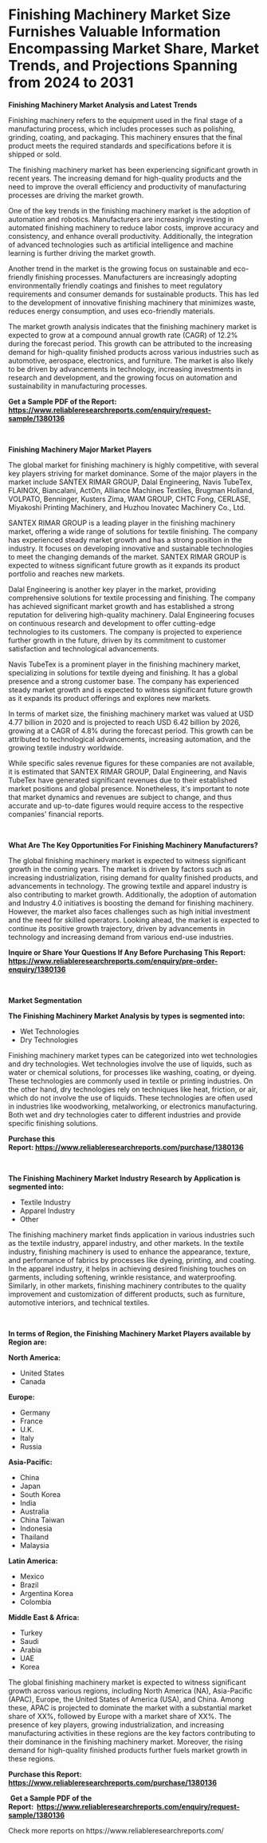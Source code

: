 <p><h1>Finishing Machinery Market Size Furnishes Valuable Information Encompassing Market Share, Market Trends, and Projections Spanning from 2024 to 2031</h1></p><p><strong>Finishing Machinery Market Analysis and Latest Trends</strong></p>
<p><p>Finishing machinery refers to the equipment used in the final stage of a manufacturing process, which includes processes such as polishing, grinding, coating, and packaging. This machinery ensures that the final product meets the required standards and specifications before it is shipped or sold.</p><p>The finishing machinery market has been experiencing significant growth in recent years. The increasing demand for high-quality products and the need to improve the overall efficiency and productivity of manufacturing processes are driving the market growth.</p><p>One of the key trends in the finishing machinery market is the adoption of automation and robotics. Manufacturers are increasingly investing in automated finishing machinery to reduce labor costs, improve accuracy and consistency, and enhance overall productivity. Additionally, the integration of advanced technologies such as artificial intelligence and machine learning is further driving the market growth.</p><p>Another trend in the market is the growing focus on sustainable and eco-friendly finishing processes. Manufacturers are increasingly adopting environmentally friendly coatings and finishes to meet regulatory requirements and consumer demands for sustainable products. This has led to the development of innovative finishing machinery that minimizes waste, reduces energy consumption, and uses eco-friendly materials.</p><p>The market growth analysis indicates that the finishing machinery market is expected to grow at a compound annual growth rate (CAGR) of 12.2% during the forecast period. This growth can be attributed to the increasing demand for high-quality finished products across various industries such as automotive, aerospace, electronics, and furniture. The market is also likely to be driven by advancements in technology, increasing investments in research and development, and the growing focus on automation and sustainability in manufacturing processes.</p></p>
<p><strong>Get a Sample PDF of the Report:&nbsp; <a href="https://www.reliableresearchreports.com/enquiry/request-sample/1380136">https://www.reliableresearchreports.com/enquiry/request-sample/1380136</a></strong></p>
<p>&nbsp;</p>
<p><strong>Finishing Machinery Major Market Players</strong></p>
<p><p>The global market for finishing machinery is highly competitive, with several key players striving for market dominance. Some of the major players in the market include SANTEX RIMAR GROUP, Dalal Engineering, Navis TubeTex, FLAINOX, Biancalani, ActOn, Alliance Machines Textiles, Brugman Holland, VOLPATO, Benninger, Kusters Zima, WAM GROUP, CHTC Fong, CERLASE, Miyakoshi Printing Machinery, and Huzhou Inovatec Machinery Co., Ltd.</p><p>SANTEX RIMAR GROUP is a leading player in the finishing machinery market, offering a wide range of solutions for textile finishing. The company has experienced steady market growth and has a strong position in the industry. It focuses on developing innovative and sustainable technologies to meet the changing demands of the market. SANTEX RIMAR GROUP is expected to witness significant future growth as it expands its product portfolio and reaches new markets.</p><p>Dalal Engineering is another key player in the market, providing comprehensive solutions for textile processing and finishing. The company has achieved significant market growth and has established a strong reputation for delivering high-quality machinery. Dalal Engineering focuses on continuous research and development to offer cutting-edge technologies to its customers. The company is projected to experience further growth in the future, driven by its commitment to customer satisfaction and technological advancements.</p><p>Navis TubeTex is a prominent player in the finishing machinery market, specializing in solutions for textile dyeing and finishing. It has a global presence and a strong customer base. The company has experienced steady market growth and is expected to witness significant future growth as it expands its product offerings and explores new markets.</p><p>In terms of market size, the finishing machinery market was valued at USD 4.77 billion in 2020 and is projected to reach USD 6.42 billion by 2026, growing at a CAGR of 4.8% during the forecast period. This growth can be attributed to technological advancements, increasing automation, and the growing textile industry worldwide.</p><p>While specific sales revenue figures for these companies are not available, it is estimated that SANTEX RIMAR GROUP, Dalal Engineering, and Navis TubeTex have generated significant revenues due to their established market positions and global presence. Nonetheless, it's important to note that market dynamics and revenues are subject to change, and thus accurate and up-to-date figures would require access to the respective companies' financial reports.</p></p>
<p>&nbsp;</p>
<p><strong>What Are The Key Opportunities For Finishing Machinery Manufacturers?</strong></p>
<p><p>The global finishing machinery market is expected to witness significant growth in the coming years. The market is driven by factors such as increasing industrialization, rising demand for quality finished products, and advancements in technology. The growing textile and apparel industry is also contributing to market growth. Additionally, the adoption of automation and Industry 4.0 initiatives is boosting the demand for finishing machinery. However, the market also faces challenges such as high initial investment and the need for skilled operators. Looking ahead, the market is expected to continue its positive growth trajectory, driven by advancements in technology and increasing demand from various end-use industries.</p></p>
<p><strong>Inquire or Share Your Questions If Any Before Purchasing This Report: <a href="https://www.reliableresearchreports.com/enquiry/pre-order-enquiry/1380136">https://www.reliableresearchreports.com/enquiry/pre-order-enquiry/1380136</a></strong></p>
<p>&nbsp;</p>
<p><strong>Market Segmentation</strong></p>
<p><strong>The Finishing Machinery Market Analysis by types is segmented into:</strong></p>
<p><ul><li>Wet Technologies</li><li>Dry Technologies</li></ul></p>
<p><p>Finishing machinery market types can be categorized into wet technologies and dry technologies. Wet technologies involve the use of liquids, such as water or chemical solutions, for processes like washing, coating, or dyeing. These technologies are commonly used in textile or printing industries. On the other hand, dry technologies rely on techniques like heat, friction, or air, which do not involve the use of liquids. These technologies are often used in industries like woodworking, metalworking, or electronics manufacturing. Both wet and dry technologies cater to different industries and provide specific finishing solutions.</p></p>
<p><strong>Purchase this Report:&nbsp;<a href="https://www.reliableresearchreports.com/purchase/1380136">https://www.reliableresearchreports.com/purchase/1380136</a></strong></p>
<p>&nbsp;</p>
<p><strong>The Finishing Machinery Market Industry Research by Application is segmented into:</strong></p>
<p><ul><li>Textile Industry</li><li>Apparel Industry</li><li>Other</li></ul></p>
<p><p>The finishing machinery market finds application in various industries such as the textile industry, apparel industry, and other markets. In the textile industry, finishing machinery is used to enhance the appearance, texture, and performance of fabrics by processes like dyeing, printing, and coating. In the apparel industry, it helps in achieving desired finishing touches on garments, including softening, wrinkle resistance, and waterproofing. Similarly, in other markets, finishing machinery contributes to the quality improvement and customization of different products, such as furniture, automotive interiors, and technical textiles.</p></p>
<p>&nbsp;</p>
<p><strong>In terms of Region, the Finishing Machinery Market Players available by Region are:</strong></p>
<p>
    <p> <strong> North America: </strong>
        <ul>
            <li>United States</li>
            <li>Canada</li>
        </ul>
        </p> 
    <p> <strong> Europe: </strong>
        <ul>
            <li>Germany</li>
            <li>France</li>
            <li>U.K.</li>
            <li>Italy</li>
            <li>Russia</li>
        </ul>
        </p> 
    <p> <strong> Asia-Pacific: </strong>
        <ul>
            <li>China</li>
            <li>Japan</li>
            <li>South Korea</li>
            <li>India</li>
            <li>Australia</li>
            <li>China Taiwan</li>
            <li>Indonesia</li>
            <li>Thailand</li>
            <li>Malaysia</li>
        </ul>
        </p> 
    <p> <strong> Latin America: </strong>
        <ul>
            <li>Mexico</li>
            <li>Brazil</li>
            <li>Argentina Korea</li>
            <li>Colombia</li>
        </ul>
        </p> 
    <p> <strong> Middle East & Africa: </strong>
        <ul>
            <li>Turkey</li>
            <li>Saudi</li>
            <li>Arabia</li>
            <li>UAE</li>
            <li>Korea</li>
        </ul>
    </p>
    </p>
<p><p>The global finishing machinery market is expected to witness significant growth across various regions, including North America (NA), Asia-Pacific (APAC), Europe, the United States of America (USA), and China. Among these, APAC is projected to dominate the market with a substantial market share of XX%, followed by Europe with a market share of XX%. The presence of key players, growing industrialization, and increasing manufacturing activities in these regions are the key factors contributing to their dominance in the finishing machinery market. Moreover, the rising demand for high-quality finished products further fuels market growth in these regions.</p></p>
<p><strong>Purchase this Report: <a href="https://www.reliableresearchreports.com/purchase/1380136">https://www.reliableresearchreports.com/purchase/1380136</a></strong></p>
<p>&nbsp;<strong>Get a Sample PDF of the Report:&nbsp;&nbsp;<a href="https://www.reliableresearchreports.com/enquiry/request-sample/1380136">https://www.reliableresearchreports.com/enquiry/request-sample/1380136</a></strong></p>
<p><strong></strong></p>
<p>Check more reports on https://www.reliableresearchreports.com/</p>